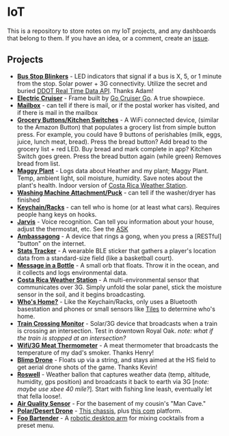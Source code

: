 # IoT

This is a repository to store notes on my IoT projects, and any dashboards that belong to them. If you have an idea, or a comment, create an [issue](https://github.com/jordanskole/IoT/issues).

## Projects

* [**Bus Stop Blinkers**](#) - LED indicators that signal if a bus is X, 5, or 1 minute from the stop. Solar power + 3G connectivity. Utilize the secret and buried [DDOT Real Time Data API](http://ddot-beta.herokuapp.com/api/api/where/vehicles-for-agency/DDOT.json?key=LIVEMAP). Thanks Adam! 
* [**Electric Cruiser**](#) - Frame built by [Go Cruiser Go](https://www.facebook.com/goCRUISERgo/). A true showpiece. 
* [**Mailbox**](#) - can tell if there is mail, or if the postal worker has visited, and if there is mail in the mailbox
* [**Grocery Buttons/Kitchen Switches**](#) - A WiFi connected device, (similar to the Amazon Button) that populates a grocery list from simple button press. For example, you could have 9 buttons of perishables (milk, eggs, juice, lunch meat, bread). Press the bread button? Add bread to the grocery list + red LED. Buy bread and mark complete in app? Kitchen Switch goes green. Press the bread button again (while green) Removes bread from list. 
* [**Maggy Plant**](https://github.com/jordanskole/IoT/tree/master/maggyplant) - Logs data about Heather and my plant; Maggy Plant. Temp, ambient light, soil moisture, humidity. Save notes about the plant's health. Indoor version of [Costa Rica Weather Station](#). 
* [**Washing Machine Attachment/Puck**](#) - can tell if the washer/dryer has finished
* [**Keychain/Racks**](#) - can tell who is home (or at least what cars). Requires people hang keys on hooks.
* [**Jarvis**](#) - Voice recognition. Can tell you information about your house, adjust the thermostat, etc. See the [ASK](https://developer.amazon.com/public/solutions/alexa/alexa-voice-service)
* [**Ambassagong**](#) - A device that rings a gong, when you press a [RESTful] "button" on the internet. 
* [**Stats Tracker**](#) - A wearable BLE sticker that gathers a player's location data from a standard-size field (like a basketball court). 
* [**Message in a Bottle**](#) - A small orb that floats. Throw it in the ocean, and it collects and logs environmental data.
* [**Costa Rica Weather Station**](#) - A multi-environmental sensor that communicates over 3G. Simply unfold the solar panel, stick the moisture sensor in the soil, and it begins broadcasting.
* [**Who's Home?**](#) - Like the Keychain/Racks, only uses a Bluetooth basestation and phones or small sensors like [Tiles](#) to determine who's home.
* [**Train Crossing Monitor**](#) - Solar/3G device that broadcasts when a train is crossing an intersection. Test in downtown Royal Oak. _note: what if the train is stopped at an intersection?_
* [**Wifi/3G Meat Thermometer**](#) - A meat thermometer that broadcasts the temperature of my dad's smoker. Thanks Henry! 
* [**Blimp Drone**](#) - Floats up via a string, and stays aimed at the HS field to get aerial drone shots of the game. Thanks Kevin! 
* [**Roswell**](#) - Weather ballon that captures weather data (temp, altitude, humidity, gps position) and broadcasts it back to earth via 3G [_note: maybe use xbee 40 mile?_]. Start with fishing line leash, eventually let that fella loose!.
* [**Air Quality Sensor**](#) - For the basement of my cousin's "Man Cave."
* [**Polar/Desert Drone**](#) - [This chassis](https://www.sparkfun.com/products/12719), plus [this com](https://www.sparkfun.com/products/13745) platform. 
* [**Foo Bartender**](#) - A [robotic desktop arm](https://www.sparkfun.com/products/13663) for mixing cocktails from a preset menu. 
